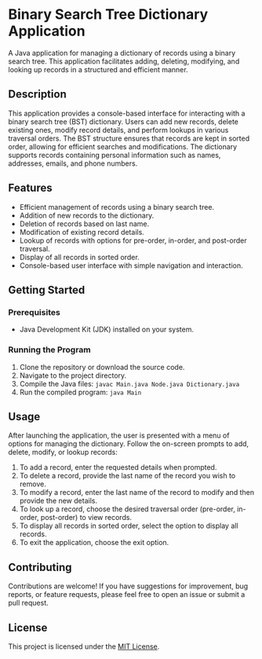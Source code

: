 # Binary Search Tree Dictionary Application

A Java application for managing a dictionary of records using a binary search tree. This application facilitates adding, deleting, modifying, and looking up records in a structured and efficient manner.

## Description

This application provides a console-based interface for interacting with a binary search tree (BST) dictionary. Users can add new records, delete existing ones, modify record details, and perform lookups in various traversal orders. The BST structure ensures that records are kept in sorted order, allowing for efficient searches and modifications. The dictionary supports records containing personal information such as names, addresses, emails, and phone numbers.

## Features

- Efficient management of records using a binary search tree.
- Addition of new records to the dictionary.
- Deletion of records based on last name.
- Modification of existing record details.
- Lookup of records with options for pre-order, in-order, and post-order traversal.
- Display of all records in sorted order.
- Console-based user interface with simple navigation and interaction.

## Getting Started

### Prerequisites

- Java Development Kit (JDK) installed on your system.

### Running the Program

1. Clone the repository or download the source code.
2. Navigate to the project directory.
3. Compile the Java files: `javac Main.java Node.java Dictionary.java`
4. Run the compiled program: `java Main`

## Usage

After launching the application, the user is presented with a menu of options for managing the dictionary. Follow the on-screen prompts to add, delete, modify, or lookup records:

1. To add a record, enter the requested details when prompted.
2. To delete a record, provide the last name of the record you wish to remove.
3. To modify a record, enter the last name of the record to modify and then provide the new details.
4. To look up a record, choose the desired traversal order (pre-order, in-order, post-order) to view records.
5. To display all records in sorted order, select the option to display all records.
6. To exit the application, choose the exit option.

## Contributing

Contributions are welcome! If you have suggestions for improvement, bug reports, or feature requests, please feel free to open an issue or submit a pull request.

## License

This project is licensed under the [MIT License](LICENSE).
